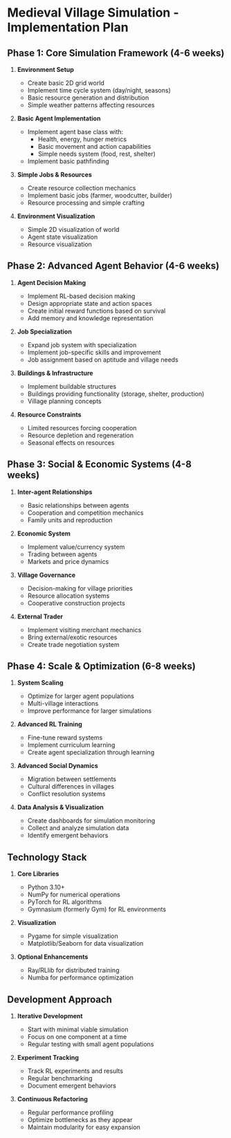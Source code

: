 # Medieval Village Simulation - Implementation Plan

## Phase 1: Core Simulation Framework (4-6 weeks)

1. **Environment Setup**
   - Create basic 2D grid world
   - Implement time cycle system (day/night, seasons)
   - Basic resource generation and distribution
   - Simple weather patterns affecting resources

2. **Basic Agent Implementation**
   - Implement agent base class with:
     - Health, energy, hunger metrics
     - Basic movement and action capabilities
     - Simple needs system (food, rest, shelter)
   - Implement basic pathfinding

3. **Simple Jobs & Resources**
   - Create resource collection mechanics
   - Implement basic jobs (farmer, woodcutter, builder)
   - Resource processing and simple crafting

4. **Environment Visualization**
   - Simple 2D visualization of world
   - Agent state visualization
   - Resource visualization

## Phase 2: Advanced Agent Behavior (4-6 weeks)

1. **Agent Decision Making**
   - Implement RL-based decision making
   - Design appropriate state and action spaces
   - Create initial reward functions based on survival
   - Add memory and knowledge representation

2. **Job Specialization**
   - Expand job system with specialization
   - Implement job-specific skills and improvement
   - Job assignment based on aptitude and village needs

3. **Buildings & Infrastructure**
   - Implement buildable structures
   - Buildings providing functionality (storage, shelter, production)
   - Village planning concepts

4. **Resource Constraints**
   - Limited resources forcing cooperation
   - Resource depletion and regeneration
   - Seasonal effects on resources

## Phase 3: Social & Economic Systems (4-8 weeks)

1. **Inter-agent Relationships**
   - Basic relationships between agents
   - Cooperation and competition mechanics
   - Family units and reproduction

2. **Economic System**
   - Implement value/currency system
   - Trading between agents
   - Markets and price dynamics

3. **Village Governance**
   - Decision-making for village priorities
   - Resource allocation systems
   - Cooperative construction projects

4. **External Trader**
   - Implement visiting merchant mechanics
   - Bring external/exotic resources
   - Create trade negotiation system

## Phase 4: Scale & Optimization (6-8 weeks)

1. **System Scaling**
   - Optimize for larger agent populations
   - Multi-village interactions
   - Improve performance for larger simulations

2. **Advanced RL Training**
   - Fine-tune reward systems
   - Implement curriculum learning
   - Create agent specialization through learning

3. **Advanced Social Dynamics**
   - Migration between settlements
   - Cultural differences in villages
   - Conflict resolution systems

4. **Data Analysis & Visualization**
   - Create dashboards for simulation monitoring
   - Collect and analyze simulation data
   - Identify emergent behaviors

## Technology Stack

1. **Core Libraries**
   - Python 3.10+
   - NumPy for numerical operations
   - PyTorch for RL algorithms
   - Gymnasium (formerly Gym) for RL environments

2. **Visualization**
   - Pygame for simple visualization
   - Matplotlib/Seaborn for data visualization

3. **Optional Enhancements**
   - Ray/RLlib for distributed training
   - Numba for performance optimization

## Development Approach

1. **Iterative Development**
   - Start with minimal viable simulation
   - Focus on one component at a time
   - Regular testing with small agent populations

2. **Experiment Tracking**
   - Track RL experiments and results
   - Regular benchmarking
   - Document emergent behaviors

3. **Continuous Refactoring**
   - Regular performance profiling
   - Optimize bottlenecks as they appear
   - Maintain modularity for easy expansion 